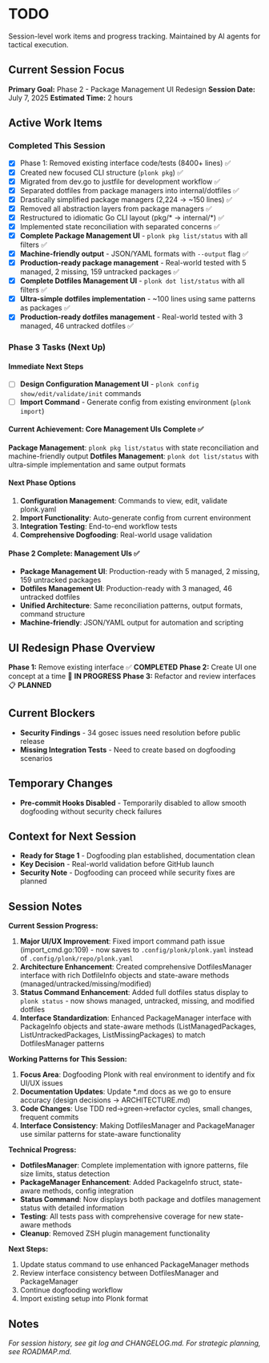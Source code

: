# TODO

Session-level work items and progress tracking. Maintained by AI agents for tactical execution.

## Current Session Focus

**Primary Goal:** Phase 2 - Package Management UI Redesign
**Session Date:** July 7, 2025
**Estimated Time:** 2 hours

## Active Work Items

### Completed This Session
- [x] Phase 1: Removed existing interface code/tests (8400+ lines) ✅
- [x] Created new focused CLI structure (`plonk pkg`) ✅
- [x] Migrated from dev.go to justfile for development workflow ✅
- [x] Separated dotfiles from package managers into internal/dotfiles ✅
- [x] Drastically simplified package managers (2,224 → ~150 lines) ✅
- [x] Removed all abstraction layers from package managers ✅
- [x] Restructured to idiomatic Go CLI layout (pkg/* → internal/*) ✅
- [x] Implemented state reconciliation with separated concerns ✅
- [x] **Complete Package Management UI** - `plonk pkg list/status` with all filters ✅
- [x] **Machine-friendly output** - JSON/YAML formats with `--output` flag ✅
- [x] **Production-ready package management** - Real-world tested with 5 managed, 2 missing, 159 untracked packages ✅
- [x] **Complete Dotfiles Management UI** - `plonk dot list/status` with all filters ✅
- [x] **Ultra-simple dotfiles implementation** - ~100 lines using same patterns as packages ✅
- [x] **Production-ready dotfiles management** - Real-world tested with 3 managed, 46 untracked dotfiles ✅

### Phase 3 Tasks (Next Up)

#### Immediate Next Steps
- [ ] **Design Configuration Management UI** - `plonk config show/edit/validate/init` commands
- [ ] **Import Command** - Generate config from existing environment (`plonk import`)

#### Current Achievement: Core Management UIs Complete ✅
**Package Management**: `plonk pkg list/status` with state reconciliation and machine-friendly output
**Dotfiles Management**: `plonk dot list/status` with ultra-simple implementation and same output formats

#### Next Phase Options
1. **Configuration Management**: Commands to view, edit, validate plonk.yaml
2. **Import Functionality**: Auto-generate config from current environment
3. **Integration Testing**: End-to-end workflow tests
4. **Comprehensive Dogfooding**: Real-world usage validation

#### Phase 2 Complete: Management UIs ✅
- **Package Management UI**: Production-ready with 5 managed, 2 missing, 159 untracked packages
- **Dotfiles Management UI**: Production-ready with 3 managed, 46 untracked dotfiles
- **Unified Architecture**: Same reconciliation patterns, output formats, command structure
- **Machine-friendly**: JSON/YAML output for automation and scripting

## UI Redesign Phase Overview

**Phase 1:** Remove existing interface ✅ **COMPLETED**
**Phase 2:** Create UI one concept at a time 🔄 **IN PROGRESS**
**Phase 3:** Refactor and review interfaces 📋 **PLANNED**

## Current Blockers

- **Security Findings** - 34 gosec issues need resolution before public release  
- **Missing Integration Tests** - Need to create based on dogfooding scenarios

## Temporary Changes

- **Pre-commit Hooks Disabled** - Temporarily disabled to allow smooth dogfooding without security check failures

## Context for Next Session

- **Ready for Stage 1** - Dogfooding plan established, documentation clean
- **Key Decision** - Real-world validation before GitHub launch
- **Security Note** - Dogfooding can proceed while security fixes are planned

## Session Notes

**Current Session Progress:**
1. **Major UI/UX Improvement**: Fixed import command path issue (import_cmd.go:109) - now saves to `.config/plonk/plonk.yaml` instead of `.config/plonk/repo/plonk.yaml`
2. **Architecture Enhancement**: Created comprehensive DotfilesManager interface with rich DotfileInfo objects and state-aware methods (managed/untracked/missing/modified)
3. **Status Command Enhancement**: Added full dotfiles status display to `plonk status` - now shows managed, untracked, missing, and modified dotfiles
4. **Interface Standardization**: Enhanced PackageManager interface with PackageInfo objects and state-aware methods (ListManagedPackages, ListUntrackedPackages, ListMissingPackages) to match DotfilesManager patterns

**Working Patterns for This Session:**
1. **Focus Area**: Dogfooding Plonk with real environment to identify and fix UI/UX issues
2. **Documentation Updates**: Update *.md docs as we go to ensure accuracy (design decisions → ARCHITECTURE.md)
3. **Code Changes**: Use TDD red→green→refactor cycles, small changes, frequent commits
4. **Interface Consistency**: Making DotfilesManager and PackageManager use similar patterns for state-aware functionality

**Technical Progress:**
- **DotfilesManager**: Complete implementation with ignore patterns, file size limits, status detection
- **PackageManager Enhancement**: Added PackageInfo struct, state-aware methods, config integration
- **Status Command**: Now displays both package and dotfiles management status with detailed information
- **Testing**: All tests pass with comprehensive coverage for new state-aware methods
- **Cleanup**: Removed ZSH plugin management functionality

**Next Steps:**
1. Update status command to use enhanced PackageManager methods  
2. Review interface consistency between DotfilesManager and PackageManager
3. Continue dogfooding workflow
4. Import existing setup into Plonk format

## Notes

*For session history, see git log and CHANGELOG.md. For strategic planning, see ROADMAP.md.*